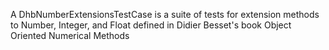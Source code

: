 A DhbNumberExtensionsTestCase is a suite of tests for extension methods to Number, Integer, and Float defined in Didier Besset's book Object Oriented Numerical Methods